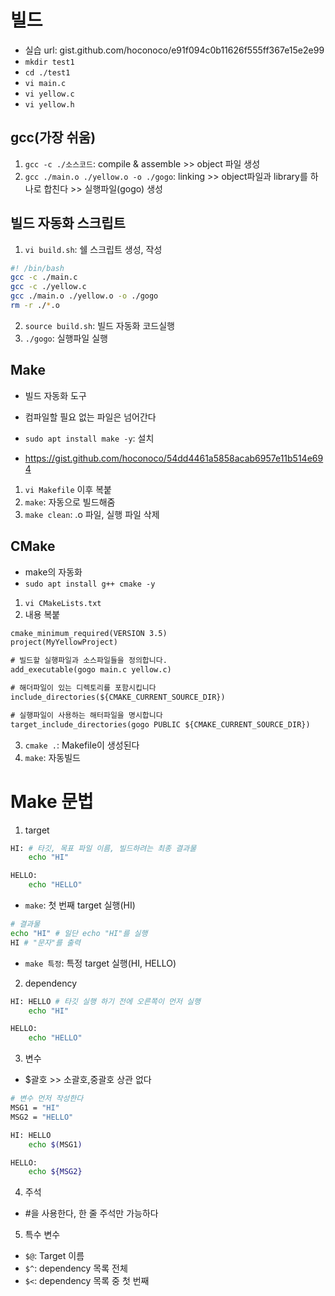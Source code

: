 # 빌드
- 실습 url: gist.github.com/hoconoco/e91f094c0b11626f555ff367e15e2e99
- `mkdir test1`
- `cd ./test1`
- `vi main.c`
- `vi yellow.c`
- `vi yellow.h`

## gcc(가장 쉬움)
1. `gcc -c ./소스코드`: compile & assemble >> object 파일 생성
2. `gcc ./main.o ./yellow.o -o ./gogo`: linking >> object파일과 library를 하나로 합친다 >> 실행파일(gogo) 생성

## 빌드 자동화 스크립트
1. `vi build.sh`: 쉘 스크립트 생성, 작성
```sh
#! /bin/bash
gcc -c ./main.c
gcc -c ./yellow.c
gcc ./main.o ./yellow.o -o ./gogo
rm -r ./*.o
```
2. `source build.sh`: 빌드 자동화 코드실행
3. `./gogo`: 실행파일 실행

## Make
- 빌드 자동화 도구
- 컴파일할 필요 없는 파일은 넘어간다
- `sudo apt install make -y`: 설치

- https://gist.github.com/hoconoco/54dd4461a5858acab6957e11b514e694
1. `vi Makefile` 이후 복붙
2. `make`: 자동으로 빌드해줌
3. `make clean`: .o 파일, 실행 파일 삭제

## CMake
- make의 자동화
- `sudo apt install g++ cmake -y`

1. `vi CMakeLists.txt`
2. 내용 복붙
```txt
cmake_minimum_required(VERSION 3.5)
project(MyYellowProject)

# 빌드할 실행파일과 소스파일들을 정의합니다.
add_executable(gogo main.c yellow.c)

# 해더파일이 있는 디렉토리를 포함시킵니다
include_directories(${CMAKE_CURRENT_SOURCE_DIR})

# 실행파일이 사용하는 해터파일을 명시합니다
target_include_directories(gogo PUBLIC ${CMAKE_CURRENT_SOURCE_DIR})
```
3. `cmake .`: Makefile이 생성된다
4. `make`: 자동빌드

# Make 문법
1. target
```sh
HI: # 타깃, 목표 파일 이름, 빌드하려는 최종 결과물
    echo "HI"

HELLO:
    echo "HELLO"
```

- `make`: 첫 번째 target 실행(HI)
```sh
# 결과물
echo "HI" # 일단 echo "HI"를 실행
HI # "문자"를 출력
```

- `make 특정`: 특정 target 실행(HI, HELLO)

2. dependency
```sh
HI: HELLO # 타깃 실행 하기 전에 오른쪽이 먼저 실행
    echo "HI"

HELLO:
    echo "HELLO"
```

3. 변수
- $괄호 >> 소괄호,중괄호 상관 없다
```sh
# 변수 먼저 작성한다
MSG1 = "HI"
MSG2 = "HELLO"

HI: HELLO
    echo $(MSG1)

HELLO:
    echo ${MSG2}
```

4. 주석
- #을 사용한다, 한 줄 주석만 가능하다

5. 특수 변수
- `$@`: Target 이름
- `$^`: dependency 목록 전체
- `$<`: dependency 목록 중 첫 번째